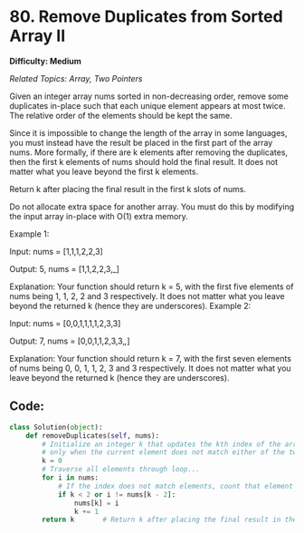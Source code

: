 # 80. Remove Duplicates from Sorted Array II

**Difficulty: Medium**

*Related Topics: Array, Two Pointers*

Given an integer array nums sorted in non-decreasing order, remove some duplicates in-place such that each unique element appears at most twice. The relative order of the elements should be kept the same.

Since it is impossible to change the length of the array in some languages, you must instead have the result be placed in the first part of the array nums. More formally, if there are k elements after removing the duplicates, then the first k elements of nums should hold the final result. It does not matter what you leave beyond the first k elements.

Return k after placing the final result in the first k slots of nums.

Do not allocate extra space for another array. You must do this by modifying the input array in-place with O(1) extra memory.

Example 1:

Input: nums = [1,1,1,2,2,3]

Output: 5, nums = [1,1,2,2,3,_]

Explanation: Your function should return k = 5, with the first five elements of nums being 1, 1, 2, 2 and 3 respectively.
It does not matter what you leave beyond the returned k (hence they are underscores).
Example 2:

Input: nums = [0,0,1,1,1,1,2,3,3]

Output: 7, nums = [0,0,1,1,2,3,3,_,_]

Explanation: Your function should return k = 7, with the first seven elements of nums being 0, 0, 1, 1, 2, 3 and 3 respectively.
It does not matter what you leave beyond the returned k (hence they are underscores).

## Code:

```python
class Solution(object):
    def removeDuplicates(self, nums):
        # Initialize an integer k that updates the kth index of the array...
        # only when the current element does not match either of the two previous indexes. ...
        k = 0
        # Traverse all elements through loop...
        for i in nums:
            # If the index does not match elements, count that element and update it...
            if k < 2 or i != nums[k - 2]:
                nums[k] = i
                k += 1
        return k       # Return k after placing the final result in the first k slots of nums...
```
